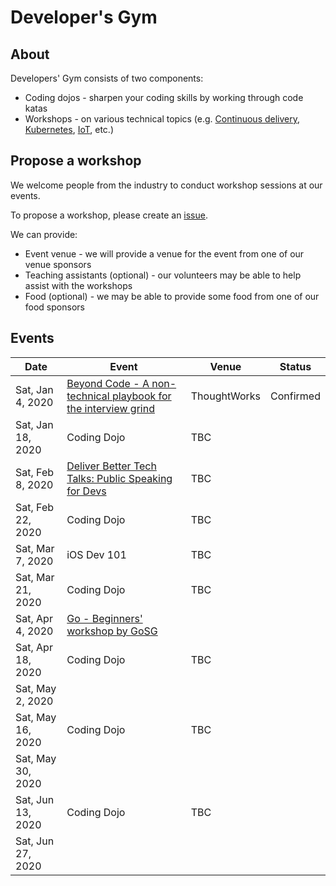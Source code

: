 # Developer's Gym

## About 

Developers' Gym consists of two components:

- Coding dojos - sharpen your coding skills by working through code katas
- Workshops - on various technical topics (e.g. [Continuous delivery](https://www.meetup.com/Junior-Developers-Singapore/events/262410758/), [Kubernetes](https://www.meetup.com/Junior-Developers-Singapore/events/264395751/), [IoT](https://www.meetup.com/Junior-Developers-Singapore/events/264490586/), etc.)

## Propose a workshop

We welcome people from the industry to conduct workshop sessions at our events. 

To propose a workshop, please create an [issue](https://github.com/JuniorDevSingapore/developers-gym/issues/new?assignees=&labels=event+-+workshop&template=propopse-a-workshop.md&title=%5BEvent%5D+%3CYour+Workshop+Title%3E).

We can provide: 

- Event venue - we will provide a venue for the event from one of our venue sponsors
- Teaching assistants (optional) - our volunteers may be able to help assist with the workshops
- Food (optional) - we may be able to provide some food from one of our food sponsors

## Events

| Date | Event | Venue | Status |
| ---- | ----- | ----- |:------:|
| Sat, Jan 4, 2020 | [Beyond Code - A non-technical playbook for the interview grind](https://github.com/JuniorDevSingapore/developers-gym/issues/2) | ThoughtWorks | Confirmed |
| Sat, Jan 18, 2020 | Coding Dojo | TBC | |
| Sat, Feb 8, 2020 | [Deliver Better Tech Talks: Public Speaking for Devs](https://github.com/JuniorDevSingapore/developers-gym/issues/3) | TBC | |
| Sat, Feb 22, 2020 | Coding Dojo | TBC | |
| Sat, Mar 7, 2020 | iOS Dev 101 | TBC
| Sat, Mar 21, 2020 | Coding Dojo | TBC | |
| Sat, Apr 4, 2020 | [Go - Beginners' workshop by GoSG](https://github.com/JuniorDevSingapore/developers-gym/issues/4) | | |
| Sat, Apr 18, 2020 | Coding Dojo | TBC | |
| Sat, May 2, 2020 | 
| Sat, May 16, 2020 | Coding Dojo | TBC | |
| Sat, May 30, 2020 | 
| Sat, Jun 13, 2020 | Coding Dojo | TBC | |
| Sat, Jun 27, 2020 | 

